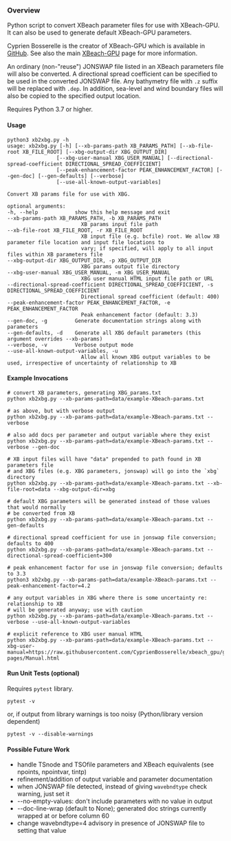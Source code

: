 ### Overview
Python script to convert XBeach parameter files for use with XBeach-GPU. It can also be used to generate default XBeach-GPU parameters.

Cyprien Bosserelle is the creator of XBeach-GPU which is available in [GitHub](https://github.com/CyprienBosserelle/xbeach_gpu). See also the main [XBeach-GPU](https://cyprienbosserelle.github.io/xbeach_gpu) page for more information.

An ordinary (non-"reuse") JONSWAP file listed in an XBeach parameters file will also be converted. A directional spread coefficient can be specified to be used in the converted JONSWAP file. Any bathymetry file with `.z` suffix will be replaced with `.dep`. In addition, sea-level and wind boundary files will also be copied to the specified output location.

Requires Python 3.7 or higher.

#### Usage

    python3 xb2xbg.py -h
    usage: xb2xbg.py [-h] [--xb-params-path XB_PARAMS_PATH] [--xb-file-root XB_FILE_ROOT] [--xbg-output-dir XBG_OUTPUT_DIR]
                    [--xbg-user-manual XBG_USER_MANUAL] [--directional-spread-coefficient DIRECTIONAL_SPREAD_COEFFICIENT]
                    [--peak-enhancement-factor PEAK_ENHANCEMENT_FACTOR] [--gen-doc] [--gen-defaults] [--verbose]
                    [--use-all-known-output-variables]

    Convert XB params file for use with XBG.

    optional arguments:
    -h, --help            show this help message and exit
    --xb-params-path XB_PARAMS_PATH, -b XB_PARAMS_PATH
                            XB params input file path
    --xb-file-root XB_FILE_ROOT, -r XB_FILE_ROOT
                            XB input file (e.g. bcfile) root. We allow XB parameter file location and input file locations to
                            vary; if specified, will apply to all input files within XB parameters file
    --xbg-output-dir XBG_OUTPUT_DIR, -p XBG_OUTPUT_DIR
                            XBG params output file directory
    --xbg-user-manual XBG_USER_MANUAL, -m XBG_USER_MANUAL
                            XBG user manual HTML input file path or URL
    --directional-spread-coefficient DIRECTIONAL_SPREAD_COEFFICIENT, -s DIRECTIONAL_SPREAD_COEFFICIENT
                            Directional spread coefficient (default: 400)
    --peak-enhancement-factor PEAK_ENHANCEMENT_FACTOR, -e PEAK_ENHANCEMENT_FACTOR
                            Peak enhancement factor (default: 3.3)
    --gen-doc, -g         Generate documentation strings along with parameters
    --gen-defaults, -d    Generate all XBG default parameters (this argument overrides --xb-params)
    --verbose, -v         Verbose output mode
    --use-all-known-output-variables, -u
                            Allow all known XBG output variables to be used, irrespective of uncertainty of relationship to XB

#### Example Invocations

    # convert XB parameters, generating XBG_params.txt
    python xb2xbg.py --xb-params-path=data/example-XBeach-params.txt

    # as above, but with verbose output
    python xb2xbg.py --xb-params-path=data/example-XBeach-params.txt --verbose

    # also add docs per parameter and output variable where they exist
    python xb2xbg.py --xb-params-path=data/example-XBeach-params.txt --verbose --gen-doc

    # XB input files will have "data" prepended to path found in XB parameters file
    # and XBG files (e.g. XBG parameters, jonswap) will go into the `xbg` directory
    python xb2xbg.py --xb-params-path=data/example-XBeach-params.txt --xb-file-root=data --xbg-output-dir=xbg

    # default XBG parameters will be generated instead of those values that would normally
    # be converted from XB
    python xb2xbg.py --xb-params-path=data/example-XBeach-params.txt --gen-defaults

    # directional spread coefficient for use in jonswap file conversion; defaults to 400
    python xb2xbg.py --xb-params-path=data/example-XBeach-params.txt --directional-spread-coefficient=300

    # peak enhancement factor for use in jonswap file conversion; defaults to 3.3
    python3 xb2xbg.py --xb-params-path=data/example-XBeach-params.txt --peak-enhancement-factor=4.2

    # any output variables in XBG where there is some uncertainty re: relationship to XB
    # will be generated anyway; use with caution
    python xb2xbg.py --xb-params-path=data/example-XBeach-params.txt --verbose --use-all-known-output-variables

    # explicit reference to XBG user manual HTML
    python xb2xbg.py --xb-params-path=data/example-XBeach-params.txt --xbg-user-manual=https://raw.githubusercontent.com/CyprienBosserelle/xbeach_gpu/gh-pages/Manual.html

#### Run Unit Tests (optional)
Requires `pytest` library.

    pytest -v

or, if output from library warnings is too noisy (Python/library version dependent)

    pytest -v --disable-warnings

#### Possible Future Work
* handle TSnode and TSOfile parameters and XBeach equivalents (see npoints, npointvar, tintp)
* refinement/addition of output variable and parameter documentation
* when JONSWAP file detected, instead of giving `wavebndtype` check warning, just set it
* --no-empty-values: don't include parameters with no value in output
* --doc-line-wrap (default to None); generated doc strings currently wrapped at or before column 60
* change wavebndtype=4 advisory in presence of JONSWAP file to setting that value
